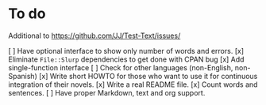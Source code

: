 # To do

Additional to https://github.com/JJ/Test-Text/issues/

[ ] Have optional interface to show only number of words and errors. 
[x] Eliminate `File::Slurp` dependencies to get done with CPAN bug
[x] Add single-function interface
[ ] Check for other languages (non-English, non-Spanish)
[x] Write short HOWTO for those who want to use it for continuous
   integration of their novels.
[x] Write a real README file.
[x] Count words and sentences.
[ ] Have proper Markdown, text and org support. 
